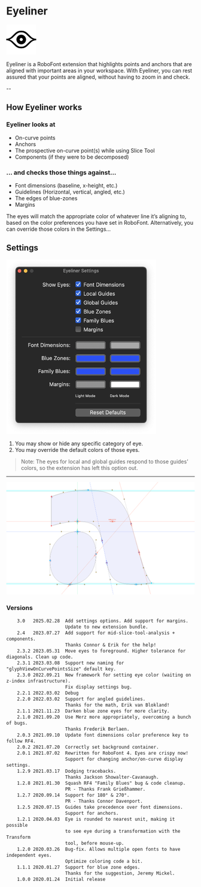 # Eyeliner

<img src="./source/resources/mechanic_icon.png"  width="80">

Eyeliner is a RoboFont extension that highlights points and anchors that are aligned with important areas in your workspace. With Eyeliner, you can rest assured that your points are aligned, without having to zoom in and check.

--

## How Eyeliner works

### Eyeliner looks at
* On-curve points
* Anchors
* The prospective on-curve point(s) while using Slice Tool
* Components (if they were to be decomposed)

### ... and checks those things against...
* Font dimensions (baseline, x-height, etc.)
* Guidelines (Horizontal, vertical, angled, etc.)
* The edges of blue-zones
* Margins

The eyes will match the appropriate color of whatever line it’s aligning to, based on the color preferences you have set in RoboFont. Alternatively, you can override those colors in the Settings...

## Settings

<img src="./source/resources/settings.png"  width="400">

1. You may show or hide any specific category of eye.
2. You may override the default colors of those eyes.

> Note: The eyes for local and global guides respond to those guides’ colors, so the extension has left this option out.

---

![](./source/resources/demo.png)

### Versions
```
	3.0   2025.02.28  Add settings options. Add support for margins.
	                  Update to new extension bundle. 
	2.4   2023.07.27  Add support for mid-slice-tool-analysis + components. 
	                  Thanks Connor & Erik for the help!
	2.3.2 2023.05.31  Move eyes to foreground. Higher tolerance for diagonals. Clean up code. 
	2.3.1 2023.03.08  Support new naming for "glyphViewOnCurvePointsSize" default key. 
	2.3.0 2022.09.21  New framework for setting eye color (waiting on z-index infrastructure). 
	                  Fix display settings bug.
	2.2.1 2022.03.02  Debug 
	2.2.0 2022.03.02  Support for angled guidelines. 
	                  Thanks for the math, Erik van Blokland!
	2.1.1 2021.11.23  Darken blue zone eyes for more clarity. 
	2.1.0 2021.09.20  Use Merz more appropriately, overcoming a bunch of bugs.
	                  Thanks Frederik Berlaen. 
	2.0.3 2021.09.10  Update font dimensions color preference key to follow RF4.    
	2.0.2 2021.07.20  Correctly set background container.    
  	2.0.1 2021.07.02  Rewritten for RoboFont 4. Eyes are crispy now!     
	                  Support for changing anchor/on-curve display settings.       
	1.2.9 2021.03.17  Dodging tracebacks.                              
	                  Thanks Jackson Showalter-Cavanaugh.
	1.2.8 2021.01.30  Squash RF4 "Family Blues" bug & code cleanup.                              
	                  PR - Thanks Frank Grießhammer.
	1.2.7 2020.09.14  Support for 180° & 270°.                              
	                  PR - Thanks Connor Davenport.
	1.2.5 2020.07.15  Guides take precedence over font dimensions.                              
	                  Support for anchors.
	1.2.1 2020.04.03  Eye is rounded to nearest unit, making it possible 
	                  to see eye during a transformation with the Transform 
	                  tool, before mouse-up.
	1.2.0 2020.03.26  Bug-fix. Allows multiple open fonts to have independent eyes. 
	                  Optimize coloring code a bit.
	1.1.1 2020.01.27  Support for blue zone edges. 
	                  Thanks for the suggestion, Jeremy Mickel.
	1.0.0 2020.01.24  Initial release
```
